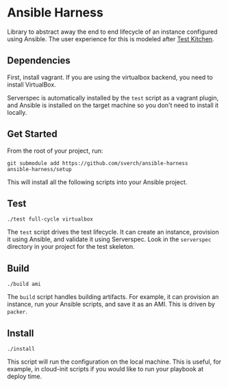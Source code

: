 # Ansible Harness

Library to abstract away the end to end lifecycle of an instance configured
using Ansible.  The user experience for this is modeled after [Test
Kitchen](https://github.com/test-kitchen/test-kitchen).

## Dependencies

First, install vagrant.  If you are using the virtualbox backend, you need to
install VirtualBox.

Serverspec is automatically installed by the `test` script as a vagrant plugin,
and Ansible is installed on the target machine so you don't need to install it
locally.

## Get Started

From the root of your project, run:

```
git submodule add https://github.com/sverch/ansible-harness
ansible-harness/setup
```

This will install all the following scripts into your Ansible project.

## Test

```
./test full-cycle virtualbox
```

The `test` script drives the test lifecycle.  It can create an instance,
provision it using Ansible, and validate it using Serverspec.  Look in the
`serverspec` directory in your project for the test skeleton.

## Build

```
./build ami
```

The `build` script handles building artifacts.  For example, it can provision an
instance, run your Ansible scripts, and save it as an AMI.  This is driven by
`packer`.

## Install

```
./install
```

This script will run the configuration on the local machine.  This is useful,
for example, in cloud-init scripts if you would like to run your playbook at
deploy time.
